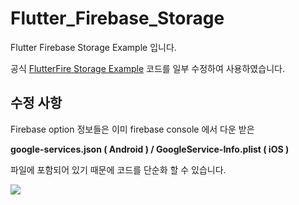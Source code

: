 # Flutter_Firebase_Storage

Flutter Firebase Storage Example 입니다.

공식 [FlutterFire Storage Example](https://github.com/FirebaseExtended/flutterfire/blob/master/packages/firebase_storage/example/lib/main.dart
) 코드를 일부 수정하여 사용하였습니다.

## 수정 사항

Firebase option 정보들은 이미 firebase console 에서 다운 받은

**google-services.json ( Android ) / GoogleService-Info.plist ( iOS )**

파일에 포함되어 있기 때문에 코드를 단순화 할 수 있습니다.

![](https://github.com/YUNHANKYU/Flutter_Firebase_Storage/blob/master/image.png?raw=true)
